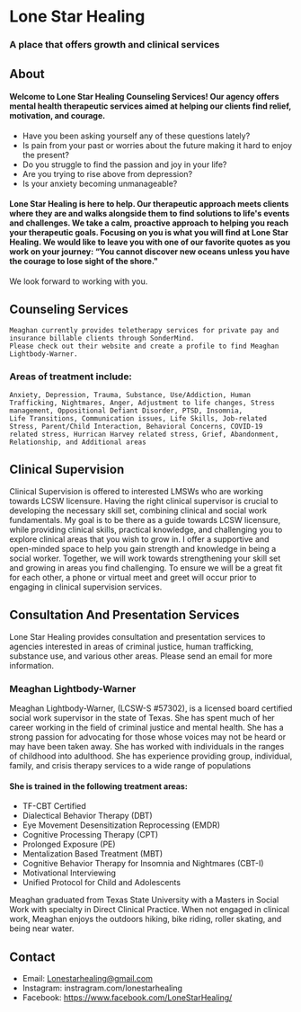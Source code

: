 # Lone Star Healing

### A place that offers growth and clinical services

## About

#### Welcome to Lone Star Healing Counseling Services! Our agency offers mental health therapeutic services aimed at helping our clients find relief, motivation, and courage.

- Have you been asking yourself any of these questions lately?
- Is pain from your past or worries about the future making it hard to enjoy the present?
- Do you struggle to find the passion and joy in your life?
- Are you trying to rise above from depression?
- Is your anxiety becoming unmanageable?

#### Lone Star Healing is here to help. Our therapeutic approach meets clients where they are and walks alongside them to find solutions to life's events and challenges. We take a calm, proactive approach to helping you reach your therapeutic goals. Focusing on you is what you will find at Lone Star Healing. We would like to leave you with one of our favorite quotes as you work on your journey: “You cannot discover new oceans unless you have the courage to lose sight of the shore."

We look forward to working with you.

## Counseling Services

    Meaghan currently provides teletherapy services for private pay and insurance billable clients through SonderMind.
    Please check out their website and create a profile to find Meaghan Lightbody-Warner.

### Areas of treatment include:

    Anxiety, Depression, Trauma, Substance, Use/Addiction, Human Trafficking, Nightmares, Anger, Adjustment to life changes, Stress management, Oppositional Defiant Disorder, PTSD, Insomnia,
    Life Transitions, Communication issues, Life Skills, Job-related Stress, Parent/Child Interaction, Behavioral Concerns, COVID-19 related stress, Hurrican Harvey related stress, Grief, Abandonment, Relationship, and Additional areas

## Clinical Supervision

Clinical Supervision is offered to interested LMSWs who are working towards LCSW licensure. Having the right clinical supervisor is crucial to developing the necessary skill set, combining clinical and social work fundamentals. My goal is to be there as a guide towards LCSW licensure, while providing clinical skills, practical knowledge, and challenging you to explore clinical areas that you wish to grow in. I offer a supportive and open-minded space to help you gain strength and knowledge in being a social worker. Together, we will work towards strengthening your skill set and growing in areas you find challenging. To ensure we will be a great fit for each other, a phone or virtual meet and greet will occur prior to engaging in clinical supervision services.

## Consultation And Presentation Services

Lone Star Healing provides consultation and presentation services to agencies interested in areas of criminal justice, human trafficking, substance use, and various other areas. Please send an email for more information.

### Meaghan Lightbody-Warner

Meaghan Lightbody-Warner, (LCSW-S #57302), is a licensed board certified social work supervisor in the state of Texas. She has spent much of her career working in the field of criminal justice and mental health. She has a strong passion for advocating for those whose voices may not be heard or may have been taken away. She has worked with individuals in the ranges of childhood into adulthood. She has experience providing group, individual, family, and crisis therapy services to a wide range of populations

#### She is trained in the following treatment areas:

- TF-CBT Certified
- Dialectical Behavior Therapy (DBT)
- Eye Movement Desensitization Reprocessing (EMDR)
- Cognitive Processing Therapy (CPT)
- Prolonged Exposure (PE)
- Mentalization Based Treatment (MBT)
- Cognitive Behavior Therapy for Insomnia and Nightmares (CBT-I)
- Motivational Interviewing
- Unified Protocol for Child and Adolescents

Meaghan graduated from Texas State University with a Masters in Social Work with specialty in Direct Clinical Practice. When not engaged in clinical work, Meaghan enjoys the outdoors hiking, bike riding, roller skating, and being near water.

## Contact

- Email: Lonestarhealing@gmail.com
- Instagram: instragram.com/lonestarhealing
- Facebook: https://www.facebook.com/LoneStarHealing/
